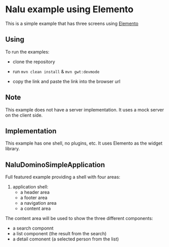 # Nalu example using Elemento
This is a simple example that has three screens using [Elemento](https://github.com/hal/elemento)

## Using
To run the examples:

* clone the repository

* run `mvn clean install` & `mvn gwt:devmode`

* copy the link and paste the link into the browser url

## Note
This example does not have a server implementation. It uses a mock server on the client side.

## Implementation
This example has one shell, no plugins, etc. It uses Elemento as the widget library.

## NaluDominoSimpleApplication
Full featured example providing a shell with four areas:

1. application shell:
      * a header area
      * a footer area
      * a navigation area
      * a content area

The content area will be used to show the three different components:

* a search componnt
* a list component (the result from the search)
* a detail comonent (a selected person from the list)
